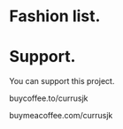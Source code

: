 # Fashion list.

# Support.

You can support this project.

buycoffee.to/currusjk

buymeacoffee.com/currusjk

